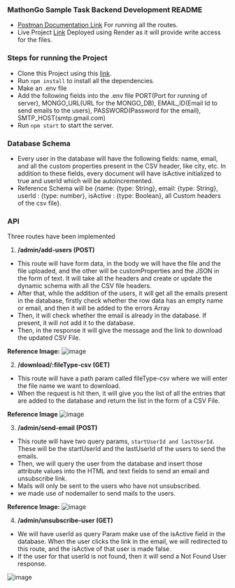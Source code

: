 ### MathonGo Sample Task Backend Development README
* [Postman Documentation Link](https://docs.google.com/document/d/1RZa4Wll3MlXmc75gKgp79sEs3tYkj7Vz0cmi-8ZbGC0/edit?usp=sharing) For running all the routes.
* Live Project [Link](https://mathongo-internshipproject.onrender.com) Deployed using Render as it will provide write access for the files.

### Steps for running the Project

* Clone this Project using this [link](https://github.com/GurudeepRahul/MathonGo_InternshipProject.git).
* Run `npm install` to install all the dependencies.
* Make an .env file
* Add the following fields into the .env file PORT(Port for running of server), MONGO_URL(URL for the MONGO_DB), EMAIL_ID(Email Id to send emails to the users), PASSWORD(Password for the email), SMTP_HOST(smtp.gmail.com)
* Run `npm start` to start the server.

### Database Schema 
* Every user in the database will have the following fields: name, email, and all the custom properties present in the CSV header, like city, etc. In addition to these fields, every document will have isActive initialized to true and userId which will be autoincremented.
* Reference Schema will be {name: {type: String}, email: {type: String}, userId : {type: number}, isActive : {type: Boolean}, all Custom headers of the csv file}.

### API
Three routes have been implemented

1) **/admin/add-users (POST)**

  * This route will have form data, in the body we will have the file and the file uploaded, and the other will be customProperties and the JSON in the form of text. 
    It will take all the headers and create or update the dynamic schema with all the CSV file headers.
  * After that, while the addition of the users, it will get all the emails present in the database, firstly check whether the row data has an empty name or email, and then it will be added to the errors Array
  * Then, it will check whether the email is already in the database. If present, it will not add it to the database.
  * Then, in the response it will give the message and the link to download the updated CSV File.

**Reference Image:**
![image](https://github.com/GurudeepRahul/MathonGo_InternshipProject/assets/87088087/5cc160b2-7251-4aac-ac19-f1ab1c8ffb40)

2) **/download/:fileType-csv (GET)**

  * This route will have a path param called fileType-csv where we will enter the file name we want to download.
  * When the request is hit then, it will give you the list of all the entries that are added to the database and return the list in the form of a CSV File.

**Reference Image**
![image](https://github.com/GurudeepRahul/MathonGo_InternshipProject/assets/87088087/130c2393-cfd7-41cf-883d-6490093dfd77)

3) **/admin/send-email (POST)**

  * This route will have two query params, `startUserId and lastUserId`. These will be the startUserId and the lastUserId of the users to send the emails.
  * Then, we will query the user from the database and insert those attribute values into the HTML and text fields to send an email and unsubscribe link.
  * Mails will only be sent to the users who have not unsubscribed.
  * we made use of nodemailer to send mails to the users. 

**Reference Image:**
![image](https://github.com/GurudeepRahul/MathonGo_InternshipProject/assets/87088087/9b03b117-cc69-4ca5-8558-ac51d40dda41)

4) **/admin/unsubscribe-user (GET)**

  * We will have userId as query Param make use of the isActive field in the database. When the user clicks the link in the email, we will redirected to this route, and the isActive of that user is made false.
  * If the user for that userId is not found, then it will send a Not Found User response.

![image](https://github.com/GurudeepRahul/MathonGo_InternshipProject/assets/87088087/e11b622a-f02a-44db-a5d5-b78da8914e4e)

